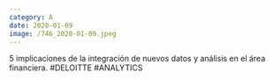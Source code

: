 ```yaml
--- 
category: A 
date: 2020-01-09 
image: /746_2020-01-09.jpeg 
--- 
```


5 implicaciones de la integración de nuevos datos y análisis en el área financiera. #DELOITTE #ANALYTICS